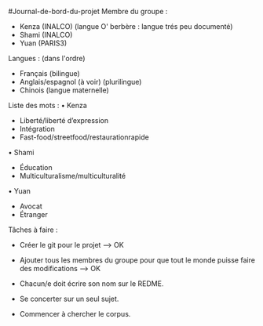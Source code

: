 #Journal-de-bord-du-projet
Membre du groupe :
-	Kenza (INALCO) (langue O' berbère : langue trés peu documenté)
-	Shami (INALCO)
-	Yuan (PARIS3)

Langues : (dans l'ordre)
-	Français (bilingue)
-	Anglais/espagnol (à voir) (plurilingue)
-	Chinois (langue maternelle)

Liste des mots : 
•	Kenza
-	Liberté/liberté d’expression
-	Intégration
-	Fast-food/streetfood/restaurationrapide

•	Shami
-	 Éducation
-	Multiculturalisme/multiculturalité

•	Yuan
-	 Avocat
-	Étranger


Tâches à faire :
-	Créer le git pour le projet --> OK
-	Ajouter tous les membres du groupe pour que tout le monde puisse faire des modifications --> OK
-	Chacun/e doit écrire son nom sur le REDME.

-	Se concerter sur un seul sujet.
-	Commencer à chercher le corpus.
